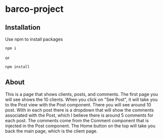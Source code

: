 # barco-project

## Installation

Use npm to install packages

```bash
npm i
```
or
```bash
npm install
```

## About

This is a page that shows clients, posts, and comments. The first page you will see shows the 10 clients. When you click on "See Post", it will take you to the Post view with the Post component. There you will see around 10 post. With in each post there is a dropdown that will show the comments associated with the Post, which I believe there is around 5 comments for each post. The comments come from the Comment component that is injected in the Post component. The Home button on the top will take you back the main page, which is the client page. 
